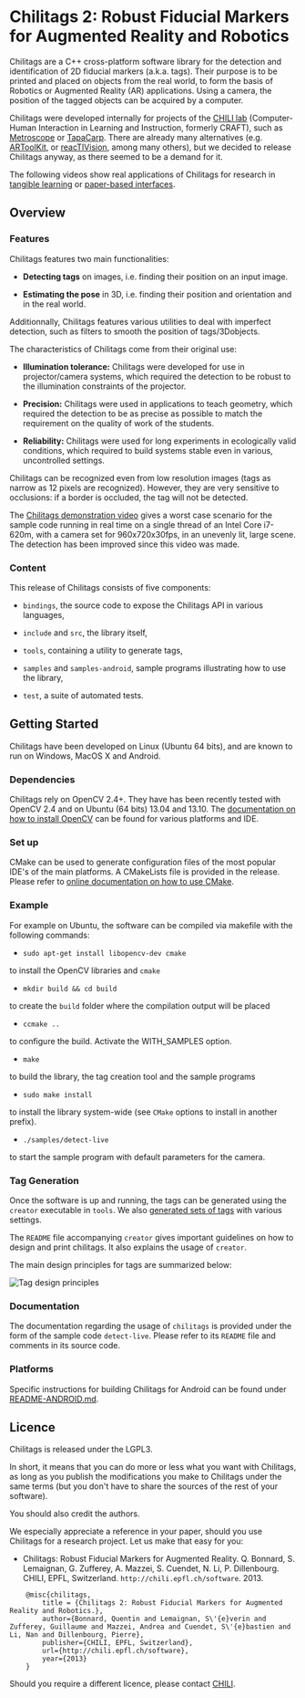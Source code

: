 Chilitags 2: Robust Fiducial Markers for Augmented Reality and Robotics
=====================================================================

Chilitags are a C++ cross-platform software library for the detection and
identification of 2D fiducial markers (a.k.a. tags).  Their purpose is to be printed and
placed on objects from the real world, to form the basis of Robotics or
Augmented Reality (AR) applications.  Using a camera, the position of the tagged
objects can be acquired by a computer.

Chilitags were developed internally for projects of the [CHILI
lab](http://chili.epfl.ch/) (Computer-Human Interaction in Learning and
Instruction, formerly CRAFT), such as
[Metroscope](http://craft.epfl.ch/lang/en/PaperTangibleInterface) or
[TapaCarp](http://chili.epfl.ch/page-92256-en.html).  There are already many
alternatives (e.g. [ARToolKit](http://www.hitl.washington.edu/artoolkit/), or
[reacTIVision](http://reactivision.sourceforge.net/), among many others), but
we decided to release Chilitags anyway, as there seemed to be a demand for it.

The following videos show real applications of Chilitags for research in [tangible
learning](http://youtu.be/vnlLeCYxmCs) or [paper-based
interfaces](http://youtu.be/F_gSwHZ2u1Y).

Overview
--------


### Features

Chilitags features two main functionalities:

* **Detecting tags** on images, i.e. finding their position on an input image.

* **Estimating the pose** in 3D, i.e. finding their position and orientation and
  in the real world.

Additionnally, Chilitags features various utilities to deal with imperfect
detection, such as filters to smooth the position of tags/3Dobjects.

The characteristics of Chilitags come from their original use:

 * **Illumination tolerance:** Chilitags were developed for use in
   projector/camera systems, which required the detection to be robust to the
   illumination constraints of the projector.

 * **Precision:** Chilitags were used in applications to teach geometry, which
   required the detection to be as precise as possible to match the requirement
   on the quality of work of the students.

 * **Reliability:** Chilitags were used for long experiments in ecologically
   valid conditions, which required to build systems stable even in various,
   uncontrolled settings.

Chilitags can be recognized even from low resolution images (tags as narrow
as 12 pixels are recognized).  However, they are very sensitive to occlusions:
if a border is occluded, the tag will not be detected.

The [Chilitags demonstration video](http://youtu.be/WafWuJfEYbg) gives a worst
case scenario for the sample code running in real time on a single thread of an
Intel Core i7-620m, with a camera set for 960x720x30fps, in an unevenly lit,
large scene. The detection has been improved since this video was made.


### Content

This release of Chilitags consists of five components:

 * `bindings`, the source code to expose the Chilitags API in various languages,

 * `include` and `src`, the library itself,

 * `tools`, containing a utility to generate tags,

 * `samples` and `samples-android`, sample programs illustrating how to use the library,
 
 * `test`, a suite of automated tests.


Getting Started
---------------

Chilitags have been developed on Linux (Ubuntu 64 bits), and are known to run
on Windows, MacOS X and Android.

### Dependencies

Chilitags rely on OpenCV 2.4+.  They have has been recently tested with
OpenCV 2.4 and on Ubuntu (64 bits) 13.04 and 13.10. The [documentation on
how to install OpenCV](http://docs.opencv.org/doc/tutorials/introduction/table_of_content_introduction/table_of_content_introduction.html)
can be found for various platforms and IDE.


### Set up

CMake can be used to generate configuration files of the most popular IDE's of
the main platforms.  A CMakeLists file is provided in the release.  Please
refer to [online documentation on how to use
CMake](http://www.cmake.org/cmake/help/runningcmake.html).


### Example

For example on Ubuntu, the software can be compiled via makefile with the
following commands:

 * `sudo apt-get install libopencv-dev cmake`

 to install the OpenCV libraries and `cmake`

 * `mkdir build && cd build`

 to create the `build` folder where the compilation output will be placed

 * `ccmake ..`

 to configure the build. Activate the WITH_SAMPLES option.

 * `make`
 
 to build the library, the tag creation tool and the sample programs

 * `sudo make install`

 to install the library system-wide (see `CMake` options to install in another
 prefix).

 * `./samples/detect-live`
 
 to start the sample program with default parameters for the camera.

### Tag Generation

Once the software is up and running, the tags can be generated using the
`creator` executable in `tools`.  We also [generated sets of
tags](http://chili.epfl.ch/files/content/sites/chili/files/files/tags.zip) with various settings.

The `README` file accompanying `creator` gives important guidelines on how to
design and print chilitags.  It also explains the usage of `creator`.

The main design principles for tags are summarized below:

![Tag design principles](doc/tagdesign.png)

### Documentation

The documentation regarding the usage of `chilitags` is provided under the form
of the sample code `detect-live`.  Please refer to its `README` file and comments
in its source code.

### Platforms

Specific instructions for building Chilitags for Android can be found under 
[README-ANDROID.md](README-ANDROID.md).

Licence
-------

Chilitags is released under the LGPL3.

In short, it means that you can do more or less what you want with Chilitags,
as long as you publish the modifications you make to Chilitags under the same
terms (but you don't have to share the sources of the rest of your software).

You should also credit the authors.

We especially appreciate a reference in your paper, should you use Chilitags
for a research project. Let us make that easy for you:

 * Chilitags: Robust Fiducial Markers for Augmented Reality. Q. Bonnard, S.
 Lemaignan, G.  Zufferey, A. Mazzei, S. Cuendet, N. Li, P. Dillenbourg.
 CHILI, EPFL, Switzerland. `http://chili.epfl.ch/software`. 2013.

```
	@misc{chilitags,
		title = {Chilitags 2: Robust Fiducial Markers for Augmented Reality and Robotics.},
		author={Bonnard, Quentin and Lemaignan, S\'{e}verin and Zufferey, Guillaume and Mazzei, Andrea and Cuendet, S\'{e}bastien and Li, Nan and Dillenbourg, Pierre},
		publisher={CHILI, EPFL, Switzerland},
		url={http://chili.epfl.ch/software},
		year={2013}
	}
```

Should you require a different licence, please contact
[CHILI](http://chili.epfl.ch).
